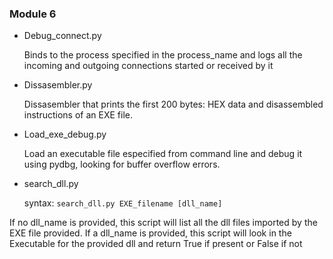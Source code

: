 
### Module 6

* Debug_connect.py

  Binds to the process specified in the process_name and logs all the incoming
and outgoing connections started or received by it

* Dissasembler.py

  Dissasembler that prints the first 200 bytes: HEX data and disassembled
instructions of an EXE file.

* Load_exe_debug.py

  Load an executable file especified from command line and debug it using
pydbg, looking for buffer overflow errors.

* search_dll.py

  syntax: ```search_dll.py EXE_filename [dll_name]```

 If no dll_name is provided, this script will list all the dll files
imported by the EXE file provided. If a dll_name is provided, this script
will look in the Executable for the provided dll and return True if present
or False if not
